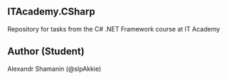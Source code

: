 ## ITAcademy.CSharp

Repository for tasks from the C# .NET Framework course at IT Academy

## Author (Student)

Alexandr Shamanin (@slpAkkie)
